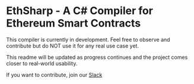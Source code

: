# EthSharp - A C# Compiler for Ethereum Smart Contracts

This compiler is currently in development. Feel free to observe and contribute but do NOT use it for any real use case yet.

This readme will be updated as progress continues and the project comes closer to real-world usability.

If you want to contribute, join our [Slack](https://join.slack.com/t/ethsharp/shared_invite/MjM3ODAyNDc1MzM1LTE1MDQ2NjA1MzMtN2E2YjRhZGNhNQ)
